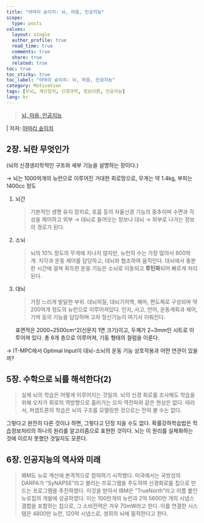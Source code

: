 ```yaml
---
title: "아마리 슌이치: 뇌, 마음, 인공지능"
scope:
  type: posts
values:
  layout: single
  author_profile: true
  read_time: true
  comments: true
  share: true
  related: true
toc: true
toc_sticky: true
toc_label: "아마리 슌이치: 뇌, 마음, 인공지능"
category: Motivation
tags: [두뇌, 계산장치, 신경과학, 정보이론, 인공지능]
lang: kr
---
```


> [뇌, 마음, 인공지능](https://product.kyobobook.co.kr/detail/S000001732224)

| 저자: [아마리 슌이치](https://en.wikipedia.org/wiki/Shun%27ichi_Amari)

## 2장. 뇌란 무엇인가

(뇌의 신경생리학적인 구조와 세부 기능을 설명하는 장이다.)

→ 뇌는 1000억개의 뉴런으로 이루어진 거대한 회로망으로, 무게는 약 1.4kg, 부피는 1400cc 정도

1. 뇌간

   > 기본적인 생명 유지 장치로, 호흡 등의 자율신경 기능의 중추이며
   > 수면과 각성을 제어하고 외부 → 대뇌로 들어오는 정보나
   > 대뇌 → 외부로 나가는 정보의 경로가 된다.

2. 소뇌

   > 뇌의 10% 정도의 무게에 지나지 않지만, 뉴런의 수는 가장 많아서 800억 개.
   > 지각과 운동 제어를 담당하고, 대뇌와 협조하여 움직인다.
   > 대뇌에서 충분한 시간에 걸쳐 획득한 운동 기능은 소뇌로 이동되고 **루틴화**되어 빠르게 처리된다.

3. 대뇌

   > 가장 느리게 발달한 부위.
   > 대뇌피질, 대뇌기저핵, 해마, 편도체로 구성되며 약 200억개 정도의 뉴런으로 이루어져있다.
   > 인지, 사고, 언어, 운동계획과 제어, 기억 등의 기능을 담당하며 고차 정신기능이 여기서 이뤄진다.

   표면적은 2000~2500cm^2(신문지 1면 크기)이고, 두께가 2~3mm인 시트로 이루어져 있다.
   총 6개 층으로 이루어져, 기둥 형태의 컬럼을 이룬다.

   >

→ IT-MPC에서 Optimal Input이 대뇌-소뇌의 운동 기능 상호작용과 어떤 연관이 있을까?

## 5장. 수학으로 뇌를 해석한다(2)

> 실제 뇌의 학습은 어떻게 이루어지는 것일까.
> 뇌의 신경 회로를 조사해도 학습을 위해 오차가 회로의 역방향으로 흘러가는 오차 역전파와 같은 현상은 없다.
> 따라서, 퍼셉트론의 학습은 뇌의 구조를 모델링한 것으로는 전혀 볼 수는 없다.

그렇다고 완전히 다른 것이냐 하면, 그렇다고 단정 지을 수도 없다. 확률강하학습법은 학습정보처리의 하나의 원리를 알고리즘으로 표현한 것이다. 뇌는 이 원리를 실체화하는 것에 이르지 못했던 것일지도 모른다.

>

## 6장. 인공지능의 역사와 미래

> IBM도 뉴로 계산에 본격적으로 참여하기 시작했다. 미국에서는 국방성의 DARPA가 “SyNAPSE”라고 불리는 프로그램을 주도하여 신경회로를 칩으로 만드는 프로그램을 추진하였다. 이것을 받아서 IBM은 “TrueNorth”라고 이름 붙인 뉴로칩의 개발에 성공하였다.
> 이는 100만개의 뉴런과 2억 5600만 개의 시냅스 결합을 포함하는 칩으로, 그 소비전력은 겨우 70mW라고 한다. 이를 연결한 시스템은 4800만 뉴런, 120억 시냅스로, 생쥐의 뇌에 필적한다고 한다.
